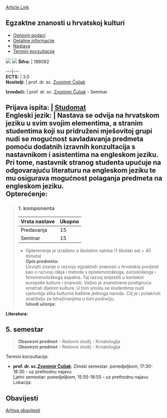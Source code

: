 [Article Link](https://www.fhs.hr/predmet/ezuhk_a)

## Egzaktne znanosti u hrvatskoj kulturi
  * [Osnovni podaci](https://www.fhs.hr/predmet/ezuhk_a#v1id-523740_433395_1_0 "Osnovni podaci")
  * [Detaljne informacije](https://www.fhs.hr/predmet/ezuhk_a#v1id-523740_433395_1_1 "Detaljne informacije")
  * [Nastava](https://www.fhs.hr/predmet/ezuhk_a#v1id-523740_433395_1_2 "Nastava")
  * [Termini konzultacija](https://www.fhs.hr/predmet/ezuhk_a#v1id-523740_433395_1_3 "Termini konzultacija")


[![](https://www.fhs.hr/img/flags/gif/hr.gif)](https://www.fhs.hr/predmet/ezuhk_a) [![](https://www.fhs.hr/img/flags/gif/gb.gif)](https://www.fhs.hr/en/course/esicc_a)
**Šifra:** |  188082  
  
---|---  
**ECTS:** |  3.0   
**Nositelji:** |  prof. dr. sc. [Zvonimir Čuljak](https://www.fhs.hr/djelatnik/zvonimir.culjak)   
  
**Izvođači:** |  prof. dr. sc. [Zvonimir Čuljak](https://www.fhs.hr/djelatnik/zvonimir.culjak) - Seminar  
  
**Prijava ispita:** |  [Studomat](http://www.isvu.hr/studomat)  
**Engleski jezik:** |  Nastava se odvija na hrvatskom jeziku u svim svojim elementima, a stranim studentima koji su pridruženi mješovitoj grupi nudi se mogućnost savladavanja predmeta pomoću dodatnih izravnih konzultacija s nastavnikom i asistentima na engleskom jeziku. Pri tome, nastavnik stranog studenta upućuje na odgovarajuću literaturu na engleskom jeziku te mu osigurava mogućnost polaganja predmeta na engleskom jeziku.   
**Opterećenje:**  
---  
> ### 1. komponenta
> | Vrsta nastave | Ukupno  
> ---|---  
> Predavanja | 15  
> Seminar | 15  
> * Opterećenje je izraženo u školskim satima (1 školski sat = 45 minuta)   
**Opis predmeta:**  
> Usvojiti znanje o razvoju egzaktnih znanosti u hrvatskoj povijesti kao o razvoju ideja i metoda s epistemološkoga, sociološkoga i fenomenološkoga aspekta. Taj razvoj smjestiti u kontekst europske kulture i znanosti. Važno je znanstvena postignuća smatrati dijelom kulture. U tom smislu se studentima nudi cjelovitija slika kulturne baštine jednoga naroda. Cilj je i potaknuti znatiželju za istraživanjima u tom području.  
**Ishodi učenja:**  

  
**Literatura:**  

  
**5. semestar**  
---  
> **Obavezni predmet** - Redovni studij - Kroatologija  
>  **Obavezni predmet** - Redovni studij - Kroatologija  
>   
Termini konzultacija: 
  * **prof. dr. sc.[Zvonimir Čuljak](https://www.fhs.hr/djelatnik/zvonimir.culjak)**: 
Zimski semestar: ponedjeljkom, 17:30-18:30 - uz prethodnu najavu  
Ljetni semestar: ponedjeljkom, 15:55-16:55 - uz prethodnu najavu
Lokacija: 


## Obavijesti
[Arhiva obavijesti](https://www.fhs.hr/predmet/ezuhk_a?@=215p9#news_114549 "Arhiva obavijesti")
